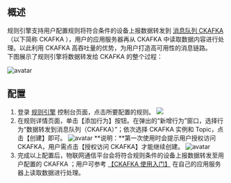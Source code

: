 ## 概述
规则引擎支持用户配置规则将符合条件的设备上报数据转发到 [消息队列 CKAFKA](http://tce.fsphere.cn/product/CKafka) （以下简称 CKAFKA ），用户的应用服务器再从 CKAFKA 中读取数据内容进行处理。以此利用 CKAFKA 高吞吐量的优势，为用户打造高可用性的消息链路。  
下图展示了规则引擎将数据转发给 CKAFKA 的整个过程：

![avatar](http://imgcache.tce.fsphere.cn/static/main.qcloudimg.com/raw/ae9179db06123982f14857891aeabb8a.png)

## 配置
1. 登录 [规则引擎](http://console.tce.fsphere.cn/iotcloud/rules/rule) 控制台页面，点击所要配置的规则。
![](http://imgcache.tce.fsphere.cn/static/main.qcloudimg.com/raw/a9c2bae6c4ab034a85e0fc516fdbac1a.png)
2. 在规则详情页面，单击【添加行为】按钮。在弹出的“新增行为”窗口，选择行为“数据转发到消息队列（CKAFKA）”；依次选择 CKAFKA 实例和 Topic，点击【创建】即可。
![avatar](http://imgcache.tce.fsphere.cn/static/main.qcloudimg.com/raw/4fceb2948a725d5745c05345e7da240d.png) 
**说明：**第一次使用时会提示用户授权访问 CKAFKA，用户需点击【授权访问 CKAFKA】才能继续创建。
![avatar](http://imgcache.tce.fsphere.cn/static/main.qcloudimg.com/raw/8298cbe6666dc988a0025be5655717d1.png) 
3. 完成以上配置后，物联网通信平台会将符合规则条件的设备上报数据转发至用户配置的 CKAFKA ；用户可参考 [【CKAFKA 使用入门】](http://tce.fsphere.cn/document/product/597/10112) 在自己的应用服务器上读取数据进行处理。
